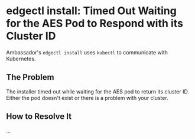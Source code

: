 # edgectl install: Timed Out Waiting for the AES Pod to Respond with its Cluster ID
 
Ambassador's `edgectl install` uses `kubectl` to communicate with Kubernetes.  

## The Problem

The installer timed out while waiting for the AES pod to return its cluster ID.  Either the pod doesn't exist or there 
is a problem with your cluster.

## How to Resolve It

...

